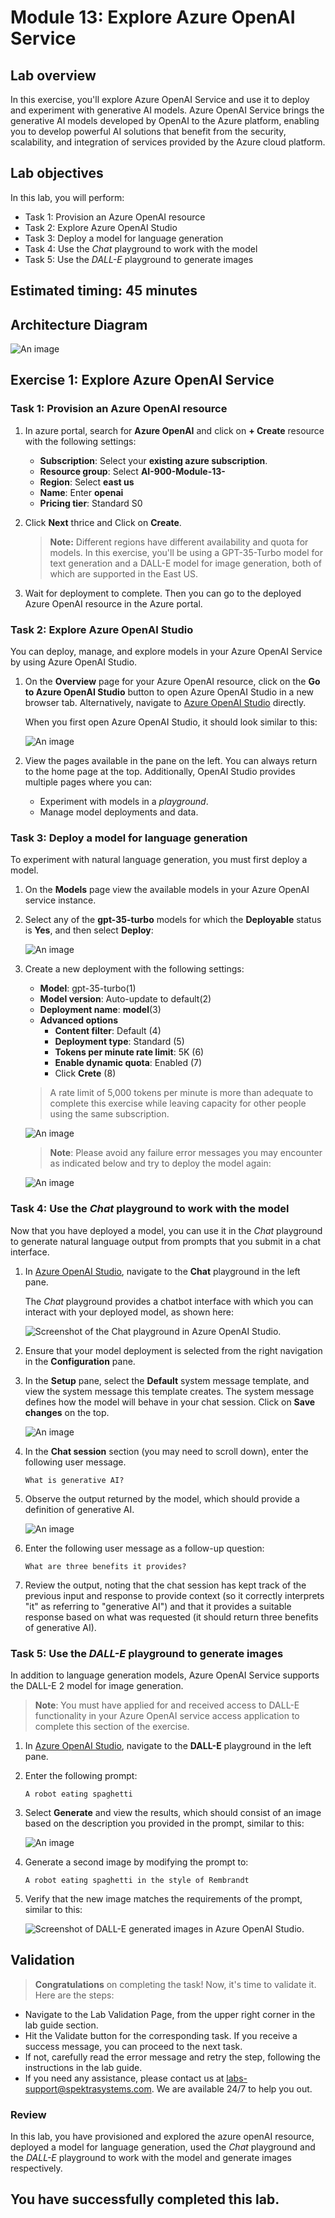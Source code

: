 # Module 13: Explore Azure OpenAI Service

## Lab overview

In this exercise, you'll explore Azure OpenAI Service and use it to deploy and experiment with generative AI models.
Azure OpenAI Service brings the generative AI models developed by OpenAI to the Azure platform, enabling you to develop powerful AI solutions that benefit from the security, scalability, and integration of services provided by the Azure cloud platform.

## Lab objectives

In this lab, you will perform:
- Task 1: Provision an Azure OpenAI resource
- Task 2: Explore Azure OpenAI Studio
- Task 3: Deploy a model for language generation
- Task 4: Use the *Chat* playground to work with the model
- Task 5: Use the *DALL-E* playground to generate images

## Estimated timing: 45 minutes

## Architecture Diagram

![An image](media/Thirteen.PNG)

## Exercise 1: Explore Azure OpenAI Service

### Task 1: Provision an Azure OpenAI resource

1. In azure portal, search for **Azure OpenAI** and click on **+ Create** resource with the following settings:

    - **Subscription**: Select your **existing azure subscription**.
    - **Resource group**: Select **AI-900-Module-13-<inject key="DeploymentID" enableCopy="false" />**
    - **Region**: Select **east us**
    - **Name**: Enter **openai<inject key="DeploymentID" enableCopy="false" />**
    - **Pricing tier**: Standard S0

2. Click **Next** thrice and Click on **Create**.

   >**Note:** Different regions have different availability and quota for models. In this exercise, you'll be using a GPT-35-Turbo model for text generation and a DALL-E model for image generation, both of which are supported in the East US.

3. Wait for deployment to complete. Then you can go to the deployed Azure OpenAI resource in the Azure portal.

### Task 2: Explore Azure OpenAI Studio

You can deploy, manage, and explore models in your Azure OpenAI Service by using Azure OpenAI Studio.

1. On the **Overview** page for your Azure OpenAI resource, click on the **Go to Azure OpenAI Studio** button to open Azure OpenAI Studio in a new browser tab. Alternatively, navigate to [Azure OpenAI Studio](https://oai.azure.com/) directly.

    When you first open Azure OpenAI Studio, it should look similar to this:

    ![An image](media/lab13-1.png)

1. View the pages available in the pane on the left. You can always return to the home page at the top. Additionally, OpenAI Studio provides multiple pages where you can:
    - Experiment with models in a *playground*.
    - Manage model deployments and data.

### Task 3: Deploy a model for language generation

To experiment with natural language generation, you must first deploy a model.

1. On the **Models** page view the available models in your Azure OpenAI service instance.
1. Select any of the **gpt-35-turbo** models for which the **Deployable** status is **Yes**, and then select **Deploy**:

    ![An image](media/LABB13.png)

1. Create a new deployment with the following settings:
    - **Model**: gpt-35-turbo(1)
    - **Model version**: Auto-update to default(2)
    - **Deployment name**: **model<inject key="DeploymentID" enableCopy="false" />**(3)
    - **Advanced options**
        - **Content filter**: Default (4)
        - **Deployment type**: Standard (5)
        - **Tokens per minute rate limit**: 5K (6)
        - **Enable dynamic quota**: Enabled (7)
        - Click **Crete** (8)
    >  A rate limit of 5,000 tokens per minute is more than adequate to complete this exercise while leaving capacity for other people using the same subscription.
    
      ![An image](media/generative-ai/image.png)

     >**Note**: Please avoid any failure error messages you may encounter as indicated below and try to deploy the model again:

      ![An image](media/error.png)

### Task 4: Use the *Chat* playground to work with the model

Now that you have deployed a model, you can use it in the *Chat* playground to generate natural language output from prompts that you submit in a chat interface.

1. In [Azure OpenAI Studio](https://oai.azure.com/), navigate to the **Chat** playground in the left pane.

    The *Chat* playground provides a chatbot interface with which you can interact with your deployed model, as shown here:

    ![Screenshot of the Chat playground in Azure OpenAI Studio.](./media/chat-playground(1).png)

1. Ensure that your model deployment is selected from the right navigation in the **Configuration** pane.

1. In the **Setup** pane, select the **Default** system message template, and view the system message this template creates. The system message defines how the model will behave in your chat session. Click on **Save changes** on the top.

   ![An image](media/chat.png)
   
1. In the **Chat session** section (you may need to scroll down), enter the following user message.

    ```
   What is generative AI?
    ```

1. Observe the output returned by the model, which should provide a definition of generative AI.

   ![An image](media/lab13-7.png)
   
1. Enter the following user message as a follow-up question:

    ```
   What are three benefits it provides?
    ```

1. Review the output, noting that the chat session has kept track of the previous input and response to provide context (so it correctly interprets "it" as referring to "generative AI") and that it provides a suitable response based on what was requested (it should return three benefits of generative AI).

### Task 5: Use the *DALL-E* playground to generate images

In addition to language generation models, Azure OpenAI Service supports the DALL-E 2 model for image generation.

> **Note**: You must have applied for and received access to DALL-E functionality in your Azure OpenAI service access application to complete this section of the exercise.

1. In [Azure OpenAI Studio](https://oai.azure.com/), navigate to the **DALL-E** playground in the left pane.
1. Enter the following prompt:

    ```
    A robot eating spaghetti
    ```

1. Select **Generate** and view the results, which should consist of an image based on the description you provided in the prompt, similar to this:

    ![An image](media/lab13-4.png)

1. Generate a second image by modifying the prompt to:

    ```
    A robot eating spaghetti in the style of Rembrandt
    ```
1. Verify that the new image matches the requirements of the prompt, similar to this:

    ![Screenshot of DALL-E generated images in Azure OpenAI Studio.](./media/dall-e-results(1).png)

## Validation

<validation step="7a610c9e-f8af-43f8-92f1-357e933d8a8d" />

> **Congratulations** on completing the task! Now, it's time to validate it. Here are the steps:
 
- Navigate to the Lab Validation Page, from the upper right corner in the lab guide section.
- Hit the Validate button for the corresponding task. If you receive a success message, you can proceed to the next task. 
- If not, carefully read the error message and retry the step, following the instructions in the lab guide.
- If you need any assistance, please contact us at labs-support@spektrasystems.com. We are available 24/7 to help you out.

### Review

In this lab, you have provisioned and explored the azure openAI resource, deployed a model for language generation, used the *Chat* playground and the *DALL-E* playground to work with the model and generate images respectively.

## You have successfully completed this lab.
